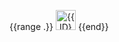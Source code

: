 {{range .}} <a href="{{.HTMLURL}}"><img src="{{.AvatarURL}}" width="32" height="32" alt="{{.ID}}"></a> {{end}}
